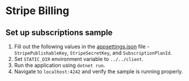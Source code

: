 # Stripe Billing
## Set up subscriptions sample

1. Fill out the following values in the [appsettings.json](appsettings.json) file - `StripePublishableKey`, `StripeSecretKey`, and `SubscriptionPlanId`.
2. Set `STATIC_DIR` environment variable to `../../client`.
3. Run the application using `dotnet run`.
4. Navigate to `localhost:4242` and verify the sample is running properly.